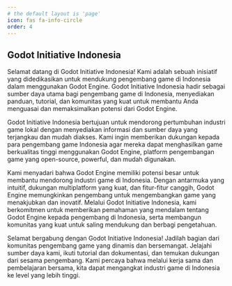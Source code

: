 ```yaml
---
# the default layout is 'page'
icon: fas fa-info-circle
order: 4
---
```


## Godot Initiative Indonesia

Selamat datang di Godot Initiative Indonesia! Kami adalah sebuah inisiatif yang didedikasikan untuk mendukung pengembang game di Indonesia dalam menggunakan Godot Engine. Godot Initiative Indonesia hadir sebagai sumber daya utama bagi pengembang game di Indonesia, menyediakan panduan, tutorial, dan komunitas yang kuat untuk membantu Anda menguasai dan memaksimalkan potensi dari Godot Engine.

Godot Initiative Indonesia bertujuan untuk mendorong pertumbuhan industri game lokal dengan menyediakan informasi dan sumber daya yang terjangkau dan mudah diakses. Kami ingin memberikan dukungan kepada para pengembang game Indonesia agar mereka dapat menghasilkan game berkualitas tinggi menggunakan Godot Engine, platform pengembangan game yang open-source, powerful, dan mudah digunakan.

Kami menyadari bahwa Godot Engine memiliki potensi besar untuk membantu mendorong industri game di Indonesia. Dengan antarmuka yang intuitif, dukungan multiplatform yang kuat, dan fitur-fitur canggih, Godot Engine memungkinkan pengembang untuk mengembangkan game yang menakjubkan dan inovatif. Melalui Godot Initiative Indonesia, kami berkomitmen untuk memberikan pemahaman yang mendalam tentang Godot Engine kepada pengembang di Indonesia, serta membangun komunitas yang kuat untuk saling mendukung dan berbagi pengetahuan.

Selamat bergabung dengan Godot Initiative Indonesia! Jadilah bagian dari komunitas pengembang game yang dinamis dan bersemangat. Jelajahi sumber daya kami, ikuti tutorial dan dokumentasi, dan temukan dukungan dari sesama pengembang. Kami percaya bahwa melalui kerja sama dan pembelajaran bersama, kita dapat mengangkat industri game di Indonesia ke level yang lebih tinggi.